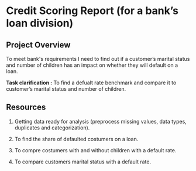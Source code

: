 # Credit Scoring Report (for a bank’s loan division)
## Project Overview

To meet bank's requirements I need to find out if a customer’s marital status and number of children has an impact on whether they will default on a loan.

**Task clarification :** To find a defualt rate benchmark and compare it to customer’s marital status and number of children.
## Resources

1. Getting data ready for analysis (preprocess missing values, data types, duplicates and categorization).

2. To find the share of defaulted costumers on a loan.

3. To compre costumers with and without children with a default rate.

4. To compare customers marital status with a default rate.





